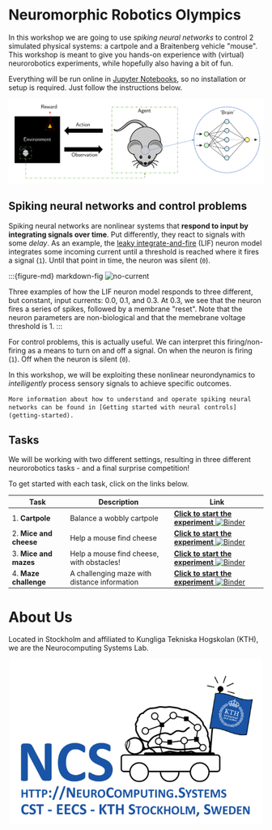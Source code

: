 # Neuromorphic Robotics Olympics

In this workshop we are going to use *spiking neural networks* to control 2 simulated physical systems:
a cartpole and a Braitenberg vehicle "mouse".
This workshop is meant to give you hands-on experience with (virtual) neurorobotics experiments, while hopefully also having a bit of fun.

Everything will be run online in [Jupyter Notebooks](https://jupyter.org/), so no installation or setup is required.
Just follow the instructions below.

<p align="center">
<img src="https://github.com/ncskth/norse-rl/raw/master/book/images/EnvAgentBrain.png"/>
</p>

## Spiking neural networks and control problems

Spiking neural networks are nonlinear systems that **respond to input by integrating signals over time**. 
Put differently, they react to signals with some *delay*.
As an example, the [leaky integrate-and-fire](https://neuronaldynamics.epfl.ch/online/Ch1.S3.html) (LIF) neuron model integrates some incoming current until a threshold is reached where it fires a signal (`1`). Until that point in time, the neuron was silent (`0`).

:::{figure-md} markdown-fig
<img src="images/spikes.gif" alt="no-current" class="bg-primary mb-1" >

Three examples of how the LIF neuron model responds to three different, but constant, input currents: 0.0, 0.1, and 0.3. At 0.3, we see that the neuron fires a series of spikes, followed by a membrane "reset".
Note that the neuron parameters are non-biological and that the memebrane voltage threshold is 1.
:::

For control problems, this is actually useful. 
We can interpret this firing/non-firing as a means to turn on and off a signal. On when the neuron is firing (`1`). Off when the neuron is silent (`0`).

In this workshop, we will be exploiting these nonlinear neurondynamics to *intelligently* process sensory signals to achieve specific outcomes.

```{note}
More information about how to understand and operate spiking neural networks can be found in [Getting started with neural controls](getting-started).
```


## Tasks

We will be working with two different settings, resulting in three different neurorobotics tasks - and a final surprise competition!

To get started with each task, click on the links below.


|     Task      |    Description     |      Link      |
| ------------- | ------------------ | -------------- | 
| 1. **Cartpole**      |  Balance a wobbly cartpole | [**Click to start the experiment** ![Binder](https://mybinder.org/badge_logo.svg)](https://mybinder.org/v2/gh/ncskth/norse-rl/HEAD?filepath=book%2Fenv_cartpole.ipynb) |
| 2. **Mice and cheese** |  Help a mouse find cheese | [**Click to start the experiment** ![Binder](https://mybinder.org/badge_logo.svg)](https://mybinder.org/v2/gh/ncskth/norse-rl/HEAD?filepath=book%2Fenv_grid.ipynb) |
| 3. **Mice and mazes** |  Help a mouse find cheese, with obstacles! | [**Click to start the experiment** ![Binder](https://mybinder.org/badge_logo.svg)](https://mybinder.org/v2/gh/ncskth/norse-rl/HEAD?filepath=book%2Fenv_maze.ipynb) |
| 4. **Maze challenge** |  A challenging maze with distance information | [**Click to start the experiment** ![Binder](https://mybinder.org/badge_logo.svg)](https://mybinder.org/v2/gh/ncskth/norse-rl/HEAD?filepath=book%2Fenv_maze_dist.ipynb) |

# About Us

Located in Stockholm and affiliated to Kungliga Tekniska Hogskolan (KTH), we are the Neurocomputing Systems Lab.

<p align="center">
<img src="https://github.com/ncskth/norse-rl/raw/master/book/images/ncs.png" width="500px"/>
</p>

